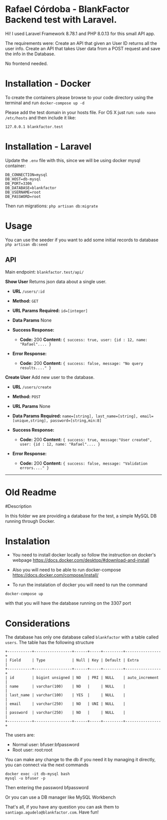 # Rafael Córdoba - BlankFactor Backend test with Laravel.

Hi! I used Laravel Framework 8.78.1 and PHP 8.0.13 for this small API app.

The requirements were:
Create an API that given an User ID returns all the user info.
Create an API that takes User data from a POST request and save the info in the Database.

No frontend needed.

# Installation - Docker

To create the containers please browse to your code directory using the terminal and run `docker-compose up -d`

Please add the test domain in your hosts file.
For OS X just run: `sudo nano /etc/hosts` and then include it like:
```
127.0.0.1 blankfactor.test
```

# Installation - Laravel
Update the `.env` file with this, since we will be using docker mysql container:
```
DB_CONNECTION=mysql
DB_HOST=db-mysql
DB_PORT=3306
DB_DATABASE=blankfactor
DB_USERNAME=root
DB_PASSWORD=root
```

Then run migrations:
`php artisan db:migrate`

# Usage
You can use the seeder if you want to add some initial records to database
 `php artisan db:seed`

## API
Main endpoint: `blankfactor.test/api/`

**Show User**
Returns json data about a single user.

-   **URL**
`/users/:id`

-   **Method:**
    `GET`

-   **URL Params**
    **Required:** `id=[integer]`

-   **Data Params**
    None

-   **Success Response:**
    -   **Code:**  200
        **Content:**  `{ success: true, user: {id : 12, name: "Rafael".... }`

-   **Error Response:**
    -   **Code:**  200
        **Content:**  `{ success: false, message: "No query results...." }`


**Create User**
Add new user to the database.

-   **URL**
`/users/create`

-   **Method:**
    `POST`

-   **URL Params**
None

-   **Data Params**
    **Required:** `name=[string], last_name=[string], email=[unique,string], password=[string,min:8]`

-   **Success Response:**
    -   **Code:**  200
        **Content:**  `{ success: true, message:"User created", user: {id : 12, name: "Rafael".... }`

-   **Error Response:**
    -   **Code:**  200
        **Content:**  `{ success: false, message: "Validation errors...." }`



____________









# Old Readme

#Description

In this folder we are providing a database for the test, a simple MySQL DB running through Docker.

# Instalation

- You need to install docker locally so follow the instruction on docker's webpage https://docs.docker.com/desktop/#download-and-install 

- Also you will need to be able to run docker-compose https://docs.docker.com/compose/install/

- To run the instalation of docker you will need to run the command 
```
docker-compose up
```
with that you will have the database running on the 3307 port

# Considerations

The database has only one database called `blankfactor` with a table called `users`. The table has the following structure
```
+-----------+-----------------+------+-----+---------+----------------+
| Field     | Type            | Null | Key | Default | Extra          |
+-----------+-----------------+------+-----+---------+----------------+
| id        | bigint unsigned | NO   | PRI | NULL    | auto_increment |
| name      | varchar(100)    | NO   |     | NULL    |                |
| last_name | varchar(100)    | YES  |     | NULL    |                |
| email     | varchar(250)    | NO   | UNI | NULL    |                |
| password  | varchar(250)    | NO   |     | NULL    |                |
+-----------+-----------------+------+-----+---------+----------------+
```

The users are:

- Normal user: bfuser:bfpassword
- Root user: root:root

You can make any change to the db if you need it by managing it directly, you can connect via the next commands

```
docker exec -it db-mysql bash 
mysql -u bfuser -p
```
Then entering the password bfpassword

Or you can use a DB manager like MySQL Workbench


That's all, if you have any question you can ask them to `santiago.agudelo@blankfactor.com`.
Have fun!
